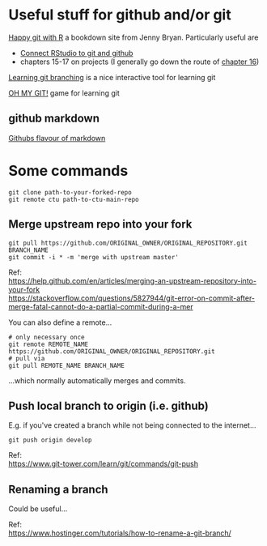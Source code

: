 # Useful stuff for github and/or git

[Happy git with R](https://happygitwithr.com/) a bookdown site from Jenny Bryan. Particularly useful are 
 - [Connect RStudio to git and github](https://happygitwithr.com/rstudio-git-github.html)
 - chapters 15-17 on projects (I generally go down the route of [chapter 16](https://happygitwithr.com/existing-github-first.html))

[Learning git branching](https://learngitbranching.js.org/) is a nice interactive tool for learning git

[OH MY GIT!](https://ohmygit.org/) game for learning git


## github markdown

[Githubs flavour of markdown](https://guides.github.com/features/mastering-markdown/)


# Some commands

```
git clone path-to-your-forked-repo
git remote ctu path-to-ctu-main-repo
```


## Merge upstream repo into your fork

```
git pull https://github.com/ORIGINAL_OWNER/ORIGINAL_REPOSITORY.git BRANCH_NAME
git commit -i * -m 'merge with upstream master'
```

Ref:  
https://help.github.com/en/articles/merging-an-upstream-repository-into-your-fork  
https://stackoverflow.com/questions/5827944/git-error-on-commit-after-merge-fatal-cannot-do-a-partial-commit-during-a-mer  

You can also define a remote...
```
# only necessary once
git remote REMOTE_NAME https://github.com/ORIGINAL_OWNER/ORIGINAL_REPOSITORY.git
# pull via
git pull REMOTE_NAME BRANCH_NAME
```
...which normally automatically merges and commits.

## Push local branch to origin (i.e. github) 
E.g. if you've created a branch while not being connected to the internet...
```
git push origin develop
```

Ref:  
https://www.git-tower.com/learn/git/commands/git-push

## Renaming a branch
Could be useful...

Ref:  
https://www.hostinger.com/tutorials/how-to-rename-a-git-branch/
